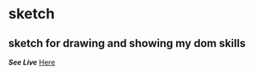 # sketch
## sketch for drawing and showing my dom skills
***See Live***
[Here](https://abdwfawzy.github.io/sketch/)

